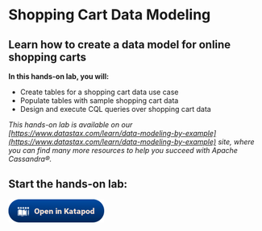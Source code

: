 # Shopping Cart Data Modeling

## Learn how to create a data model for online shopping carts

**In this hands-on lab, you will:**
* Create tables for a shopping cart data use case 
* Populate tables with sample shopping cart data
* Design and execute CQL queries over shopping cart data

_This hands-on lab is available on our [https://www.datastax.com/learn/data-modeling-by-example](https://www.datastax.com/learn/data-modeling-by-example) site, where you can find many more resources to help you succeed with Apache Cassandra®._

## Start the hands-on lab:

[![Open in KataPod](https://github.com/DataStax-Academy/katapod-shared-assets/blob/main/images/open-in-katapod.png)](https://gitpod.io/#https://github.com/DataStax-Academy/data-modeling-shopping-cart-data/)

